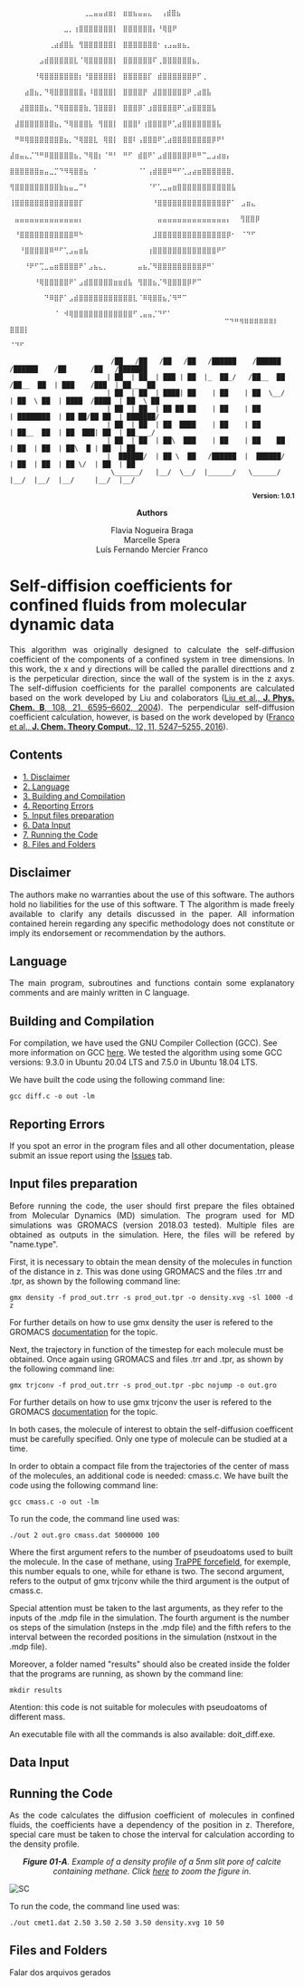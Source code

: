 ```
                                    ⠀⠀⠀⠀⠀⠀⠀⠀⠀⠀⠀⠀⠀⠀⠀⢀⣀⣤⣤⣴⣶⡆⠀⣶⣶⣦⣤⣤⣄⠀ ⢠⣾⣿⣦
                                    ⠀⠀⠀⠀⠀⠀⠀⠀⠀⠀⠀⣀⡀⢰⣿⣿⣿⣿⣿⣿⣿⡇⠀⣿⣿⣿⣿⣿⣿⡄⠘⢿⣿⠟
                                    ⠀⠀⠀⠀⠀⠀⠀⠀⢀⣴⣾⣿⣧⠀⢻⣿⣿⣿⣿⣿⣿⡇⠀⣿⣿⣿⣿⣿⣿⣿⠂⢠⣠⣤⣶⣦⡀
                                    ⠀⠀⠀⠀⠀⠀⣠⣾⣿⣿⣿⣿⣿⣇⠈⢿⣿⣿⣿⣿⣿⡇⠀⣿⣿⣿⣿⣿⣿⠏⢀⣿⣿⣿⣿⣿⣿⣦⡀
                                    ⠀⠀⠀⠀⠀⠘⢿⣿⣿⣿⣿⣿⣿⣿⡆⠘⣿⣿⣿⣿⣿⡇⠀⣿⣿⣿⣿⣿⡏⠀⣾⣿⣿⣿⣿⣿⣿⡿⠋⢀
                                    ⠀⠀⠀⣴⣿⣦⡀⠙⢿⣿⣿⣿⣿⣿⣿⡄⠸⣿⣿⣿⣿⡇⠀⣿⣿⣿⣿⡟⠀⣼⣿⣿⣿⣿⣿⣿⠟⢀⣴⣿⣧
                                    ⠀⠀⣼⣿⣿⣿⣿⣦⡀⠙⢿⣿⣿⣿⣿⣷⡀⢹⣿⣿⣿⡇⠀⣿⣿⣿⡿⠁⣰⣿⣿⣿⣿⣿⠟⢁⣴⣿⣿⣿⣿⣧
                                    ⠀⣼⣿⣿⣿⣿⣿⣿⣿⣦⡀⠙⢿⣿⣿⣿⣧⠀⢻⣿⣿⡇⠀⣿⣿⣿⠃⢰⣿⣿⣿⣿⠟⢁⣴⣿⣿⣿⣿⣿⣿⣿⣧
                                    ⠀⠛⠿⢿⣿⣿⣿⣿⣿⣿⣿⣦⡀⠙⢿⣿⣿⣇⠀⢿⣿⡇⠀⣿⣿⠇⢠⣿⣿⣿⠟⢁⣴⣿⣿⣿⣿⣿⣿⣿⣿⡿⠟⠃
                                    ⣼⣶⣤⣄⡈⠙⠛⠿⣿⣿⣿⣿⣿⣦⡀⠙⢿⣿⡆⠈⠛⠃⠀⠛⠋⠀⣾⣿⠟⠁⣠⣾⣿⣿⣿⣿⡿⠿⠛⠉⣀⣠⣴⣶⡄
                                    ⣿⣿⣿⣿⣿⣿⣶⣤⣀⡉⠙⠻⢿⣿⣿⣦⠀⠁⠀⠀⠀⠀⠀⠀⠀⠀⠈⠁⢠⣾⣿⣿⠿⠛⠋⢁⣠⣴⣶⣿⣿⣿⣿⣿⣿⡀
                                    ⢻⣿⣿⣿⣿⣿⣿⣿⣿⣿⣷⣦⣤⣀⠉⠃⠀⠀⠀⠀⠀⠀⠀⠀⠀⠀⠀⠀⠈⠋⢁⣀⣤⣶⣿⣿⣿⣿⣿⣿⣿⣿⣿⣿⣿⣧
                                    ⢸⣿⣿⣿⣿⣿⣿⣿⣿⣿⣿⣿⣿⣿⡏⠀⠀⠀⠀⠀⠀⠀⠀⠀⠀⠀⠀⠀⠀⠘⣿⣿⣿⣿⣿⣿⣿⣿⣿⣿⣿⣿⣿⣿⡟⠁⠀⣠⣶⣄
                                    ⠀⣤⣤⣤⣤⣤⣤⣤⣤⣤⣤⣤⣤⣤⡄⠀⠀⠀⠀⠀⠀⠀⠀⠀⠀⠀⠀⠀⠀⠀⣤⣤⣤⣤⣤⣤⣤⣤⣤⣤⣤⣤⣤⣤⡄⠀ ⢻⣿⣿⡿
                                    ⠀⠘⣿⣿⣿⣿⣿⣿⣿⣿⣿⣿⣿⠿⠓⠀⠀⠀⠀⠀⠀⠀⠀⠀⠀⠀⠀⠀⠀⣸⣿⣿⣿⣿⣿⣿⣿⣿⣿⣿⣿⣿⣿⣿⡿⠂⠀⠈⠙⠋
                                    ⠀⠀⠘⣿⣿⣿⣿⣿⠿⠛⠋⢁⣠⣤⣶⣧⠀⠀⠀⠀⠀⠀⠀⠀⠀⠀⠀⠀⢰⣿⣿⣿⣿⣿⣿⣿⣿⣿⣿⣿⣿⣿⠟⠋
                                    ⠀⠀⠀⠘⠟⠋⢉⣀⣤⣶⣿⣿⣿⣿⠟⠁⣠⣦⣄⡀⠀⠀⠀⠀⠀⠀⣤⣦⡈⠻⣿⣿⣿⣿⣿⣿⣿⣿⣿⡿⠛⠁
                                    ⠀⠀⠀⠀⠀⠘⢿⣿⣿⣿⣿⣿⠟⠁⣠⣾⣿⣿⣿⣿⣿⣶⣶⣾⣧⠀⢻⣿⣿⣦⡈⠻⣿⣿⣿⣿⡿⠟⠉
                                    ⠀⠀⠀⠀⠀⠀⠀⠙⠿⣿⡟⠁⣠⣾⣿⣿⣿⣿⣿⣿⣿⣿⣿⣿⣿⣇⠈⠿⢿⣿⣿⣦⡈⠻⠛⠉
                                    ⠀⠀⠀⠀⠀⠀⠀⠀⠀⠈⠀⠺⢿⣿⣿⣿⣿⣿⣿⣿⣿⣿⣿⣿⣿⠋⢀⣤⣤⡈⠙⠋⠁
                                    ⠀⠀⠀⠀⠀⠀⠀⠀⠀⠀⠀⠀⠀⠀⠉⠙⠛⠻⠿⠿⠿⠿⠿⠿⠇⠀ ⣿⣿⣿⡇
                                    ⠀⠀⠀⠀⠀⠀⠀⠀⠀⠀⠀⠀⠀⠀⠀⠀⠀⠀⠀⠀⠀⠀⠀⠀⠀⠀   ⠈⠙⠋

                         /██   /██   /██   /██   /██████    /██████     /██████    /██      /██   /███████
                        | ██  | ██  | ███ | ██  |_  ██_/   /██__  ██   /██__  ██  | ███    /███  | ██__  ██
                        | ██  | ██  | ████| ██    | ██    | ██  \__/  | ██  \ ██  | ████  /████  | ██  \ ██
                        | ██  | ██  | ██ ██ ██    | ██    | ██        | ████████  | ██ ██/██ ██  | ███████/
                        | ██  | ██  | ██  ████    | ██    | ██        | ██__  ██  | ██  ███| ██  | ██____/
                        | ██  | ██  | ██\  ███    | ██    | ██    ██  | ██  | ██  | ██\  █ | ██  | ██
                        |  ██████/  | ██ \  ██   /██████  |  ██████/  | ██  | ██  | ██ \/  | ██  | ██
                         \______/   |__/  \__/  |______/   \______/   |__/  |__/  |__/     |__/  |__/
```
<p align="right"><b><sub>Version: 1.0.1</sub></b></p>

<p align="center"><b>Authors</b></p>
<p align="center">
Flavia Nogueira Braga<br>
Marcelle Spera<br>
Luís Fernando Mercier Franco<br></p>

# Self-diffision coefficients for confined fluids from molecular dynamic data
<p align="justify">
This algorithm was originally designed to calculate the self-diffusion coefficient of the components of a confined system in tree dimensions. In this work, the x and y directions will be called the parallel directtions and z is the perpeticular direction, since the wall of the system is in the z axys. The self-diffusion coefficients for the parallel components are calculated based on the work developed by Liu and colaborators (<a href="https://doi.org/10.1021/jp0375057">Liu et al., <b>J. Phys. Chem. B</b>, 108, 21, 6595–6602, 2004</a>). The perpendicular self-diffusion coefficient calculation, however, is based on the work developed by (<a href="https://doi.org/10.1021/acs.jctc.6b00653">Franco et al., <b> J. Chem. Theory Comput.</b>, 12, 11, 5247–5255, 2016</a>).
 
  
## Contents
* <a href="#disclaimer">1. Disclaimer</a>
* <a href="#language">2. Language</a>
* <a href="#building-and-compilation">3. Building and Compilation</a>
* <a href="#reporting-errors">4. Reporting Errors</a>
* <a href="#input-files-preparation">5. Input files preparation</a>
* <a href="#data-input">6. Data Input</a>
* <a href="#running-the-code">7. Running the Code</a>
* <a href="#files-and-folders">8. Files and Folders</a>


## Disclaimer
<p align="justify">
The authors make no warranties about the use of this software. The authors hold no liabilities for the use of this software. T The algorithm is made freely available to clarify any details discussed in the paper. All information contained herein regarding any specific methodology does not constitute or imply its endorsement or recommendation by the authors.
</p>

## Language
<p align="justify">
The main program, subroutines and functions contain some explanatory comments and are mainly written in C language. 
</p>

## Building and Compilation
<p align="justify">
  

  For compilation, we have used the GNU Compiler Collection (GCC). See more information on GCC
 <a href="https://gcc.gnu.org/">here</a>. We tested the algorithm using some GCC versions: 9.3.0 in Ubuntu 20.04 LTS and 7.5.0 in Ubuntu 18.04 LTS.
</p>

<p align="justify">
We have built the code using the following command line:
</p>

```console
gcc diff.c -o out -lm
```

<p align="justify">

</p>

## Reporting Errors
<p align="justify">
If you spot an error in the program files and all other documentation, please submit an issue report using the <a href="https://github.com/Flavianbraga/Diffusion/issues">Issues</a> tab.
</p>

## Input files preparation
<p align="justify">
Before running the code, the user should first prepare the files obtained from Molecular Dynamics (MD) simulation. The program used for MD simulations was GROMACS (version 2018.03 tested). Multiple files are obtained as outputs in the simulation. Here, the files will be refered by "name.type".
</p>
First, it is necessary to obtain the mean density of the molecules in function of the distance in z. This was done using GROMACS and the files .trr and .tpr, as shown by the following command line:
</p>

```console
gmx density -f prod_out.trr -s prod_out.tpr -o density.xvg -sl 1000 -d z

```
For further details on how to use gmx density the user is refered to the GROMACS <a href="https://manual.gromacs.org/documentation/2018/onlinehelp/gmx-density.html">documentation</a> for the topic.
</p>
Next, the trajectory in function of the timestep for each molecule must be obtained. Once again using GROMACS and files .trr and .tpr, as shown by the following command line:
</p>
  
```console
gmx trjconv -f prod_out.trr -s prod_out.tpr -pbc nojump -o out.gro

```
For further details on how to use gmx trjconv the user is refered to the GROMACS <a href="https://manual.gromacs.org/documentation/2018/onlinehelp/gmx-trjconv.html">documentation</a> for the topic.
</p>
In both cases, the molecule of interest to obtain the self-diffusion coefficent must be carefully specified. Only one type of molecule can be studied at a time. 
</p>
In order to obtain a compact file from the trajectories of the center of mass of the molecules, an additional code is needed: cmass.c. We have built the code using the following command line:
</p>

```console
gcc cmass.c -o out -lm
```
To run the code, the command line used was:

```console
./out 2 out.gro cmass.dat 5000000 100
```
Where the first argument refers to the number of pseudoatoms used to built the molecule. In the case of methane, using <a href="http://trappe.oit.umn.edu/">TraPPE forcefield</a>, for exemple, this number equals to one, while for ethane is two. The second argument, refers to the output of gmx trjconv while the third argument is the output of cmass.c. 
</p>
Special attention must be taken to the last arguments, as they refer to the inputs of the .mdp file in the simulation. The fourth argument is the number os steps of the simulation (nsteps in the .mdp file) and the fifth refers to the interval between the recorded positions in the simulation (nstxout in the .mdp file).

Moreover, a folder named "results" should also be created inside the folder that the programs are running, as shown by the command line:
```console
mkdir results
```
Atention: this code is not suitable for molecules with pseudoatoms of different mass.

An executable file with all the commands is also available: doit_diff.exe.
</p>

## Data Input 
</p>

## Running the Code
<p align="justify">
As the code calculates the diffusion coefficient of molecules in confined fluids, the coefficients have a dependency of the position in z. Therefore, special care must be taken to chose the interval for calculation according to the density profile. 
  
  <em><p align="center">
  <b>Figure 01-A</b>. Example of a density profile of a 5nm slit pore of calcite containing methane.
  Click [here](https://user-images.githubusercontent.com/98060271/150573653-6eead4ac-9bbb-40dd-a763-3719de5496c1.jpg) to zoom the figure in.
</p></em>

![SC](https://user-images.githubusercontent.com/98060271/150573653-6eead4ac-9bbb-40dd-a763-3719de5496c1.jpg)
</p>

To run the code, the command line used was:
```console
./out cmet1.dat 2.50 3.50 2.50 3.50 density.xvg 10 50
```
</p>

## Files and Folders
<p align="justify">
  Falar dos arquivos gerados
</p>
